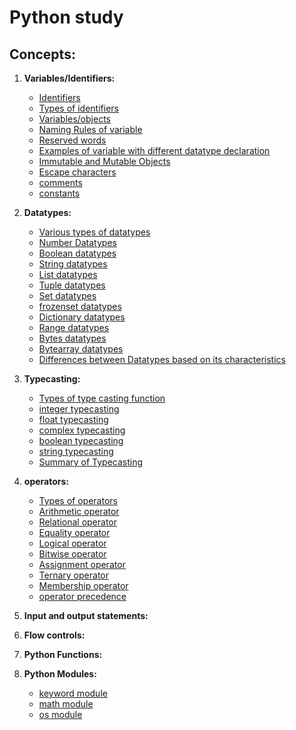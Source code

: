 # Python study

## Concepts:

1. **Variables/Identifiers:**
    
    - [Identifiers](https://github.com/pknviki95/Python/tree/main/concepts/Variables/README.md/#Identifiers)
    - [Types of identifiers](https://github.com/pknviki95/Python/tree/main/concepts/Variables/README.md/#Types-of-identifiers)
    - [Variables/objects](https://github.com/pknviki95/Python/tree/main/concepts/Variables/README.md/#Variablesobjects)
    - [Naming Rules of variable](https://github.com/pknviki95/Python/tree/main/concepts/Variables/README.md/#Naming-Rules-of-variable)
    - [Reserved words](https://github.com/pknviki95/Python/blob/main/concepts/Variables/README.md#Reserved-words)
    - [Examples of variable with different datatype declaration](https://github.com/pknviki95/Python/blob/main/concepts/Variables/README.md#Examples-of-variable-with-different-datatype-declaration)
    - [Immutable and Mutable Objects](https://github.com/pknviki95/Python/blob/main/concepts/Variables/README.md#Immutable-and-Mutable-Objects)
    - [Escape characters](https://github.com/pknviki95/Python/blob/main/concepts/Variables/README.md#Escape-characters)
    - [comments](https://github.com/pknviki95/Python/blob/main/concepts/Variables/README.md#comments)
    - [constants](https://github.com/pknviki95/Python/blob/main/concepts/Variables/README.md#constants)

2. **Datatypes:**

    - [Various types of datatypes](https://github.com/pknviki95/Python/tree/main/concepts/Datatypes/README.md#Various-types-of-datatypes)
    - [Number Datatypes](https://github.com/pknviki95/Python/tree/main/concepts/Datatypes/Number_datatypes/README.md#Number-datatypes)
    - [Boolean datatypes](https://github.com/pknviki95/Python/blob/main/concepts/Datatypes/Boolean_datatypes/README.md#bool---boolean-datatypes)
    - [String datatypes](https://github.com/pknviki95/Python/blob/main/concepts/Datatypes/String_datatypes/README.md#str()---string-datatypes)
    - [List datatypes](https://github.com/pknviki95/Python/blob/main/concepts/Datatypes/List_datatypes/README.md#list()---List-datatypes)
    - [Tuple datatypes](https://github.com/pknviki95/Python/blob/main/concepts/Datatypes/Tuple_datatypes/README.md#tuple()---Tuple-datatypes)
    - [Set datatypes](https://github.com/pknviki95/Python/blob/main/concepts/Datatypes/Set_datatypes/README.md#set()---set-datatypes)
    - [frozenset datatypes](https://github.com/pknviki95/Python/blob/main/concepts/Datatypes/Frozenset_datatypes/README.md#frozenset()---Frozenset-datatypes)
    - [Dictionary datatypes](https://github.com/pknviki95/Python/blob/main/concepts/Datatypes/Dictionary_datatypes/README.md#dict()---Dictionary-datatypes)
    - [Range datatypes](https://github.com/pknviki95/Python/blob/main/concepts/Datatypes/Range_datatypes/README.md#range()---Range-datatypes)
    - [Bytes datatypes](https://github.com/pknviki95/Python/blob/main/concepts/Datatypes/Bytes_datatypes/README.md#bytes()---Bytes-Datatypes)
    - [Bytearray datatypes](https://github.com/pknviki95/Python/blob/main/concepts/Datatypes/Bytearray_datatypes/README.md#bytearray()---ByteArray-Datatypes)
    - [Differences between Datatypes based on its characteristics](https://github.com/pknviki95/Python/tree/main/concepts/Datatypes/README.md#Differences-between-Datatypes-based-on-its-characteristics)

3. **Typecasting:**

    - [Types of type casting function](https://github.com/pknviki95/Python/tree/main/concepts/Typecasting/README.md#Types-of-type-casting-function)
    - [integer typecasting](https://github.com/pknviki95/Python/tree/main/concepts/Typecasting/README.md#integer-typecasting)
    - [float typecasting](https://github.com/pknviki95/Python/tree/main/concepts/Typecasting/README.md#float-typecasting)
    - [complex typecasting](https://github.com/pknviki95/Python/tree/main/concepts/Typecasting/README.md#complex-typecasting)
    - [boolean typecasting](https://github.com/pknviki95/Python/tree/main/concepts/Typecasting/README.md#boolean-typecasting)
    - [string typecasting](https://github.com/pknviki95/Python/tree/main/concepts/Typecasting#string-typecasting)
    - [Summary of Typecasting](https://github.com/pknviki95/Python/tree/main/concepts/Typecasting/README.md#Summary-of-Typecasting)

4. **operators:**

    - [Types of operators](https://github.com/pknviki95/Python/tree/main/concepts/operators/README.md#Types-of-operators)
    - [Arithmetic operator](https://github.com/pknviki95/Python/tree/main/concepts/operators/README.md#Arithmetic-operator)
    - [Relational operator](https://github.com/pknviki95/Python/tree/main/concepts/operators/README.md#Relational-operator)
    - [Equality operator](https://github.com/pknviki95/Python/tree/main/concepts/operators/README.md#Equality-operator)
    - [Logical operator](https://github.com/pknviki95/Python/tree/main/concepts/operators/README.md#Logical-operator)
    - [Bitwise operator](https://github.com/pknviki95/Python/tree/main/concepts/operators/README.md#Bitwise-operator)
    - [Assignment operator](https://github.com/pknviki95/Python/tree/main/concepts/operators/README.md#Assignment-operator)
    - [Ternary operator](https://github.com/pknviki95/Python/tree/main/concepts/operators/README.md#Ternary-operator)
    - [Membership operator](https://github.com/pknviki95/Python/tree/main/concepts/operators/README.md#Membership-operator)
    - [operator precedence](https://github.com/pknviki95/Python/tree/main/concepts/operators/README.md#operator-precedence)

5. **Input and output statements:**

6. **Flow controls:**
7. **Python Functions:**
8. **Python Modules:**
    
    - [keyword module](https://github.com/pknviki95/Python/tree/main/concepts/Modules/keyword/README.md#Keyword()---Keyword-module)
    - [math module](https://github.com/pknviki95/Python/tree/main/concepts/Modules/math/README.md#math()---Math-module)
    - [os module](https://github.com/pknviki95/Python/tree/main/concepts/Modules/os/README.md#os()---OS-module)



